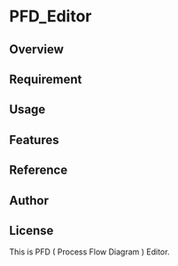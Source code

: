 # PFD_Editor

## Overview

## Requirement

## Usage

## Features

## Reference

## Author

## License

This is PFD ( Process Flow Diagram ) Editor.

